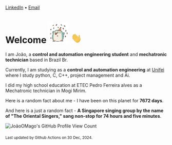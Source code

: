 [LinkedIn](https://www.linkedin.com/in/joão-pedro-gozzoli-b95641301/) &bull;
[Email](joaopedrogozzoli@gmail.com)

# Welcome <img src="happy.gif" height="64px" /> <img src="wave.gif" height="32px" />

I am João, a  **control and automation engineering student** and **mechatronic technician** based in Brazil Br.

Currently, I am studying as a **control and automation engineering** at [Unifei](https://unifei.edu.br) where I study python, C, C++, project management and Ai.

I did my high school education at ETEC Pedro Ferreira alves as a Mechatronic technician in Mogi Mirim.

Here is a random fact about me - I have been on this planet for **7672 days**.

And here is a just a random fact -  **A Singapore singing group by the name of "The Oriental Singers," sang non-stop for 74 hours and five minutes**.

![JoãoOMago's GitHub Profile View Count](https://komarev.com/ghpvc/?username=JoaoOMago)

<sub>Last updated by Github Actions on 30 Dec, 2024.</sub>
